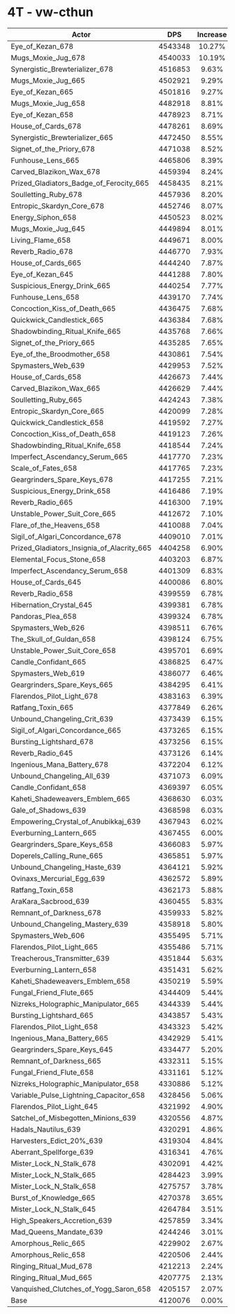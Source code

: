 # 4T - vw-cthun
| Actor | DPS | Increase |
|---|:---:|:---:|
|Eye_of_Kezan_678|4543348|10.27%|
|Mugs_Moxie_Jug_678|4540033|10.19%|
|Synergistic_Brewterializer_678|4516853|9.63%|
|Mugs_Moxie_Jug_665|4502921|9.29%|
|Eye_of_Kezan_665|4501816|9.27%|
|Mugs_Moxie_Jug_658|4482918|8.81%|
|Eye_of_Kezan_658|4478923|8.71%|
|House_of_Cards_678|4478261|8.69%|
|Synergistic_Brewterializer_665|4472450|8.55%|
|Signet_of_the_Priory_678|4471038|8.52%|
|Funhouse_Lens_665|4465806|8.39%|
|Carved_Blazikon_Wax_678|4459394|8.24%|
|Prized_Gladiators_Badge_of_Ferocity_665|4458435|8.21%|
|Soulletting_Ruby_678|4457936|8.20%|
|Entropic_Skardyn_Core_678|4452746|8.07%|
|Energy_Siphon_658|4450523|8.02%|
|Mugs_Moxie_Jug_645|4449894|8.01%|
|Living_Flame_658|4449671|8.00%|
|Reverb_Radio_678|4446770|7.93%|
|House_of_Cards_665|4444240|7.87%|
|Eye_of_Kezan_645|4441288|7.80%|
|Suspicious_Energy_Drink_665|4440254|7.77%|
|Funhouse_Lens_658|4439170|7.74%|
|Concoction_Kiss_of_Death_665|4436475|7.68%|
|Quickwick_Candlestick_665|4436384|7.68%|
|Shadowbinding_Ritual_Knife_665|4435768|7.66%|
|Signet_of_the_Priory_665|4435285|7.65%|
|Eye_of_the_Broodmother_658|4430861|7.54%|
|Spymasters_Web_639|4429953|7.52%|
|House_of_Cards_658|4426673|7.44%|
|Carved_Blazikon_Wax_665|4426629|7.44%|
|Soulletting_Ruby_665|4424243|7.38%|
|Entropic_Skardyn_Core_665|4420099|7.28%|
|Quickwick_Candlestick_658|4419592|7.27%|
|Concoction_Kiss_of_Death_658|4419123|7.26%|
|Shadowbinding_Ritual_Knife_658|4418544|7.24%|
|Imperfect_Ascendancy_Serum_665|4417770|7.23%|
|Scale_of_Fates_658|4417765|7.23%|
|Geargrinders_Spare_Keys_678|4417255|7.21%|
|Suspicious_Energy_Drink_658|4416486|7.19%|
|Reverb_Radio_665|4416300|7.19%|
|Unstable_Power_Suit_Core_665|4412672|7.10%|
|Flare_of_the_Heavens_658|4410088|7.04%|
|Sigil_of_Algari_Concordance_678|4409010|7.01%|
|Prized_Gladiators_Insignia_of_Alacrity_665|4404258|6.90%|
|Elemental_Focus_Stone_658|4403203|6.87%|
|Imperfect_Ascendancy_Serum_658|4401309|6.83%|
|House_of_Cards_645|4400086|6.80%|
|Reverb_Radio_658|4399559|6.78%|
|Hibernation_Crystal_645|4399381|6.78%|
|Pandoras_Plea_658|4399324|6.78%|
|Spymasters_Web_626|4398511|6.76%|
|The_Skull_of_Guldan_658|4398124|6.75%|
|Unstable_Power_Suit_Core_658|4395701|6.69%|
|Candle_Confidant_665|4386825|6.47%|
|Spymasters_Web_619|4386077|6.46%|
|Geargrinders_Spare_Keys_665|4384295|6.41%|
|Flarendos_Pilot_Light_678|4383163|6.39%|
|Ratfang_Toxin_665|4377849|6.26%|
|Unbound_Changeling_Crit_639|4373439|6.15%|
|Sigil_of_Algari_Concordance_665|4373265|6.15%|
|Bursting_Lightshard_678|4373256|6.15%|
|Reverb_Radio_645|4373126|6.14%|
|Ingenious_Mana_Battery_678|4372204|6.12%|
|Unbound_Changeling_All_639|4371073|6.09%|
|Candle_Confidant_658|4369397|6.05%|
|Kaheti_Shadeweavers_Emblem_665|4368630|6.03%|
|Gale_of_Shadows_639|4368598|6.03%|
|Empowering_Crystal_of_Anubikkaj_639|4367943|6.02%|
|Everburning_Lantern_665|4367455|6.00%|
|Geargrinders_Spare_Keys_658|4366083|5.97%|
|Doperels_Calling_Rune_665|4365851|5.97%|
|Unbound_Changeling_Haste_639|4364121|5.92%|
|Ovinaxs_Mercurial_Egg_639|4362572|5.89%|
|Ratfang_Toxin_658|4362173|5.88%|
|AraKara_Sacbrood_639|4360455|5.83%|
|Remnant_of_Darkness_678|4359933|5.82%|
|Unbound_Changeling_Mastery_639|4358918|5.80%|
|Spymasters_Web_606|4355495|5.71%|
|Flarendos_Pilot_Light_665|4355486|5.71%|
|Treacherous_Transmitter_639|4351844|5.63%|
|Everburning_Lantern_658|4351431|5.62%|
|Kaheti_Shadeweavers_Emblem_658|4350219|5.59%|
|Fungal_Friend_Flute_665|4344409|5.44%|
|Nizreks_Holographic_Manipulator_665|4344339|5.44%|
|Bursting_Lightshard_665|4343857|5.43%|
|Flarendos_Pilot_Light_658|4343323|5.42%|
|Ingenious_Mana_Battery_665|4342929|5.41%|
|Geargrinders_Spare_Keys_645|4334477|5.20%|
|Remnant_of_Darkness_665|4332311|5.15%|
|Fungal_Friend_Flute_658|4331161|5.12%|
|Nizreks_Holographic_Manipulator_658|4330886|5.12%|
|Variable_Pulse_Lightning_Capacitor_658|4328456|5.06%|
|Flarendos_Pilot_Light_645|4321992|4.90%|
|Satchel_of_Misbegotten_Minions_639|4320556|4.87%|
|Hadals_Nautilus_639|4320291|4.86%|
|Harvesters_Edict_20%_639|4319304|4.84%|
|Aberrant_Spellforge_639|4316341|4.76%|
|Mister_Lock_N_Stalk_678|4302091|4.42%|
|Mister_Lock_N_Stalk_665|4284423|3.99%|
|Mister_Lock_N_Stalk_658|4275757|3.78%|
|Burst_of_Knowledge_665|4270378|3.65%|
|Mister_Lock_N_Stalk_645|4264784|3.51%|
|High_Speakers_Accretion_639|4257859|3.34%|
|Mad_Queens_Mandate_639|4244246|3.01%|
|Amorphous_Relic_665|4229902|2.67%|
|Amorphous_Relic_658|4220506|2.44%|
|Ringing_Ritual_Mud_678|4212213|2.24%|
|Ringing_Ritual_Mud_665|4207775|2.13%|
|Vanquished_Clutches_of_Yogg_Saron_658|4205157|2.07%|
|Base|4120076|0.00%|
